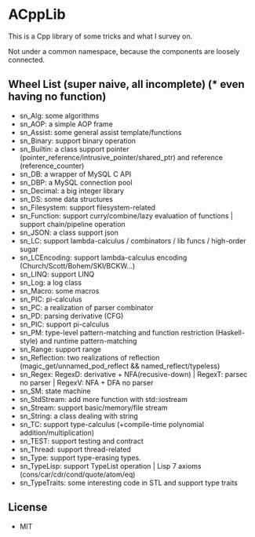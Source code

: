 # ACppLib

This is a Cpp library of some tricks and what I survey on.

Not under a common namespace, because the components are loosely connected.

## Wheel List (super naive, all incomplete) (* even having no function)
* sn_Alg: some algorithms
* sn_AOP: a simple AOP frame
* sn_Assist: some general assist template/functions
* sn_Binary: support binary operation
* sn_Builtin: a class support pointer (pointer_reference/intrusive_pointer/shared_ptr) and reference (reference_counter)
* sn_DB: a wrapper of MySQL C API
* sn_DBP: a MySQL connection pool
* sn_Decimal: a big integer library
* sn_DS: some data structures
* sn_Filesystem: support filesystem-related
* sn_Function: support curry/combine/lazy evaluation of functions | support chain/pipeline operation
* sn_JSON: a class support json
* sn_LC: support lambda-calculus / combinators / lib funcs / high-order sugar
* sn_LCEncoding: support lambda-calculus encoding (Church/Scott/Bohem/SKI/BCKW...)
* sn_LINQ: support LINQ
* sn_Log: a log class
* sn_Macro: some macros
* sn_PIC: pi-calculus
* sn_PC: a realization of parser combinator
* sn_PD: parsing derivative (CFG)
* sn_PIC: support pi-calculus
* sn_PM: type-level pattern-matching and function restriction (Haskell-style) and runtime pattern-matching
* sn_Range: support range
* sn_Reflection: two realizations of reflection (magic_get/unnamed_pod_reflect && named_reflect/typeless)
* sn_Regex: RegexD: derivative + NFA(recusive-down) | RegexT: parsec no parser | RegexV: NFA + DFA no parser
* sn_SM: state machine
* sn_StdStream: add more function with std::iostream
* sn_Stream: support basic/memory/file stream
* sn_String: a class dealing with string
* sn_TC: support type-calculus (+compile-time polynomial addition/multiplication)
* sn_TEST: support testing and contract
* sn_Thread: support thread-related
* sn_Type: support type-erasing types.
* sn_TypeLisp: support TypeList operation | Lisp 7 axioms (cons/car/cdr/cond/quote/atom/eq)
* sn_TypeTraits: some interesting code in STL and support type traits


## License

* MIT
